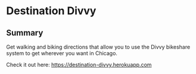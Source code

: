 # Destination Divvy

## Summary

Get walking and biking directions that allow you to use the Divvy bikeshare system to get wherever you want in Chicago.

Check it out here: https://destination-divvy.herokuapp.com

